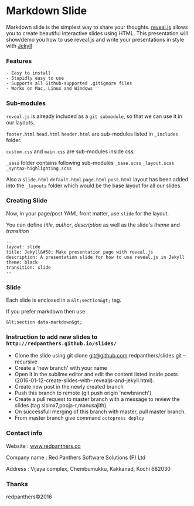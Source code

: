 Markdown Slide
==============

Markdown slide is the simplest way to share your thoughts.
[reveal.js](https://github.com/hakimel/reveal.js/) allows you to create
beautiful interactive slides using HTML. This presentation will show/demo you
how to use reveal.js and write your presentations in style with [Jekyll](http://jekyllrb.com/)

### Features

    - Easy to install
    - Stupidly easy to use
    - Supports all Github-supported .gitignore files
    - Works on Mac, Linux and Windows

### Sub-modules

`reveal.js` is already included as a `git submodule`, so that we can use it in our layouts.

`footer.html` `head.html` `header.html` are sub-modules listed in `_includes` folder.

`custom.css` and `main.css` are sub-modules inside css.

 `_sass` folder contains following sub-modules `_base.scss` `_layout.scss` `_syntax-highlighting.scss`

Also a `slide.html` `default.html` `page.html` `post.html`  layout has been added into the `_layouts` folder which would be the base layout for all our slides.

### Creating Slide

Now, in your page/post YAML front matter, use `slide` for the layout.

You can define *title*, *author*, *description* as well as the slide's *theme* and
*transition*

    --
    layout: slide
    title: Jekyll&#58; Make presentation page with reveal.js
    description: A presentation slide for how to use reveal.js in Jekyll
    theme: black
    transition: slide
    --

### Slide

Each slide is enclosed in a `&lt;section&gt;` tag.

If you prefer markdown then use

`&lt;section data-markdown&gt;`

### Instruction to add new slides to `http://redpanthers.github.io/slides/`


- Clone the slide using  git clone git@github.com:redpanthers/slides.git – recursive
- Create a 'new branch' with your name
- Open it in the sublime editor and edit the content listed inside posts (2016-01-12-create-slides-with-   revealjs-and-jekyll.html).
- Create new post in the newly created branch
- Push this branch to remote (git push origin 'newbranch')
- Create a pull request to master branch with a message to review the slides (tag sibinx7,pooja-r,manusajith)
- On successfull merging of this branch with master, pull master branch.
- From master branch give command `octopress deploy`  

### Contact info

Website : www.redpanthers.co

Company name : Red Panthers Software Solutions (P) Ltd

Address : Vijaya complex, Chembumukku, Kakkanad, Kochi 682030

### Thanks

redpanthers©2016